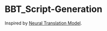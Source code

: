 # BBT_Script-Generation

Inspired by [Neural Translation Model](https://github.com/macbrennan90/translation-model/blob/master/translation-model.ipynb).
